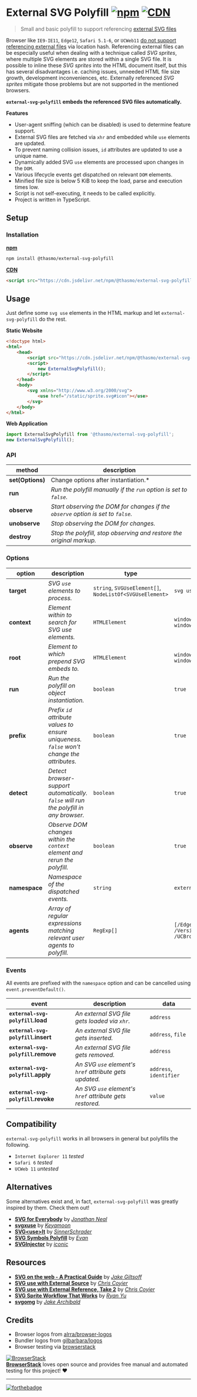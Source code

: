 # External SVG Polyfill [![npm][npm-badge]][npm] [![CDN][cdn-badge]][cdn]
> Small and basic polyfill to support referencing [external SVG files](https://css-tricks.com/svg-use-external-source/)

Browser like `IE9-IE11`, `Edge12`, `Safari 5.1-6`, or `UCWeb11`
[do not support referencing external files](https://caniuse.com/#feat=svg) via location hash.
Referencing external files can be especially useful when dealing with a technique called
*SVG sprites*, where multiple SVG elements are stored within a single SVG file. It is possible
to inline these *SVG sprites* into the HTML document itself, but this has several disadvantages
i.e. caching issues, unneeded HTML file size growth, development inconveniences, etc.
Externally referenced *SVG sprites* mitigate those problems but are not supported in the mentioned browsers.

**`external-svg-polyfill` embeds the referenced SVG files automatically.**

**Features**
* User-agent sniffing (which can be disabled) is used to determine feature support.
* External SVG files are fetched via `xhr` and embedded while `use` elements are updated.
* To prevent naming collision issues, `id` attributes are updated to use a unique name.
* Dynamically added SVG `use` elements are processed upon changes in the `DOM`.
* Various lifecycle events get dispatched on relevant `DOM` elements.
* Minified file size is below 5 KiB to keep the load, parse and execution times low.
* Script is not self-executing, it needs to be called explicitly.
* Project is written in TypeScript.

## Setup

### Installation

[**npm**][npm]
```sh
npm install @thasmo/external-svg-polyfill
```

[**CDN**][cdn]
```html
<script src="https://cdn.jsdelivr.net/npm/@thasmo/external-svg-polyfill@1/browser/bundle.min.js"></script>
```

## Usage

Just define some `svg use` elements in the HTML markup and let `external-svg-polyfill` do the rest.

**Static Website**
```html
<!doctype html>
<html>
    <head>
        <script src="https://cdn.jsdelivr.net/npm/@thasmo/external-svg-polyfill@1/browser/bundle.min.js"></script>
        <script>
            new ExternalSvgPolyfill();
        </script>
    </head>
    <body>
        <svg xmlns="http://www.w3.org/2000/svg">
            <use href="/static/sprite.svg#icon"></use>
        </svg>
    </body>
</html>
```

**Web Application**
```js
import ExternalSvgPolyfill from '@thasmo/external-svg-polyfill';
new ExternalSvgPolyfill();
```

### API

| method | description |
|--------|-------------|
| **set(Options)** | Change options after instantiation.* |
| **run** | *Run the polyfill manually if the `run` option is set to `false`.* |
| **observe** | *Start observing the DOM for changes if the `observe` option is set to `false`.* |
| **unobserve** | *Stop observing the DOM for changes.* |
| **destroy** | *Stop the polyfill, stop observing and restore the original markup.* |

### Options

| option | description | type | default |
|--------|-------------|------|---------|
| **target** | *SVG `use` elements to process.* | `string`, `SVGUseElement[]`, `NodeListOf<SVGUseElement>` | `svg use` |
| **context** | *Element within to search for SVG use elements.* | `HTMLElement` | `window.document.body ?: window.document.documentElement` |
| **root** | *Element to which prepend SVG embeds to.* | `HTMLElement` | `window.document.body ?: window.document.documentElement` |
| **run** | *Run the polyfill on object instantiation.* | `boolean` | `true` |
| **prefix** | *Prefix `id` attribute values to ensure uniqueness. `false` won't change the attributes.* | `boolean` | `true` |
| **detect** | *Detect browser-support automatically. `false` will run the polyfill in any browser.* | `boolean` | `true` |
| **observe** | *Observe DOM changes within the `context` element and rerun the polyfill.* | `boolean` | `true` |
| **namespace** | *Namespace of the dispatched events.* | `string` | `external-svg-polyfill` |
| **agents** | *Array of regular expressions matching relevant user agents to polyfill.* | `RegExp[]` | `[/Edge\/12/, /Version\/6\.0.+Safari/, /UCBrowser\/11/]` |

### Events

All events are prefixed with the `namespace` option and can be cancelled using `event.preventDefault()`.

| event | description | data |
|-------|-------------|------|
| **`external-svg-polyfill`.load** | *An external SVG file gets loaded via `xhr`.* | `address` |
| **`external-svg-polyfill`.insert** | *An external SVG file gets inserted.* | `address`, `file` |
| **`external-svg-polyfill`.remove** | *An external SVG file gets removed.* | `address` |
| **`external-svg-polyfill`.apply** | *An SVG `use` element's `href` attribute gets updated.* | `address`, `identifier` |
| **`external-svg-polyfill`.revoke** | *An SVG `use` element's `href` attribute gets restored.* | `value` |

## Compatibility

`external-svg-polyfill` works in all browsers in general but polyfills the following.
* `Internet Explorer 11` *tested*
* `Safari 6` *tested*
* `UCWeb 11` *untested*

## Alternatives

Some alternatives exist and, in fact, `external-svg-polyfill` was greatly inspired by them. Check them out!

* [**SVG for Everybody**](https://github.com/jonathantneal/svg4everybody) by [*Jonathan Neal*](https://github.com/jonathantneal)
* [**svgxuse**](https://github.com/Keyamoon/svgxuse) by [*Keyamoon*](https://github.com/Keyamoon)
* [**SVG\<use\>It**](https://github.com/sinnerschrader/svg-use-it) by [*SinnerSchrader*](https://github.com/sinnerschrader)
* [**SVG Symbols Polyfill**](https://github.com/evan2x/svg-symbols-polyfill) by [*Evan*](https://github.com/evan2x)
* [**SVGInjector**](https://github.com/iconic/SVGInjector) by [*iconic*](https://github.com/iconic)

## Resources

* [**SVG on the web - A Practical Guide**](https://svgontheweb.com/) by [*Jake Giltsoff*](https://twitter.com/jakegiltsoff)
* [**SVG use with External Source**](https://css-tricks.com/svg-use-external-source/) by [*Chris Coyier*](https://twitter.com/chriscoyier)
* [**SVG use with External Reference, Take 2**](https://css-tricks.com/svg-use-with-external-reference-take-2/) by [*Chris Coyier*](https://twitter.com/chriscoyier)
* [**SVG Sprite Workflow That Works**](https://medium.com/@iamryanyu/svg-sprite-workflow-that-works-f5609d4d6144) by [*Ryan Yu*](https://twitter.com/iamryanyu)
* [**svgomg**](https://jakearchibald.github.io/svgomg/) by [*Jake Archibald*](https://twitter.com/jaffathecake)

## Credits

* Browser logos from [alrra/browser-logos](https://github.com/alrra/browser-logos)
* Bundler logos from [gilbarbara/logos](https://github.com/gilbarbara/logos)
* Browser testing via [browserstack](https://github.com/browserstack)

[![BrowserStack](https://www.browserstack.com/images/mail/browserstack-logo-footer.png)](https://www.browserstack.com/)  
[**BrowserStack**](https://www.browserstack.com/) loves open source and provides free manual and automated testing for this project! ❤️

---

[![forthebadge](https://forthebadge.com/images/badges/built-with-love.svg)](https://forthebadge.com)

[npm]: https://www.npmjs.com/package/@thasmo/external-svg-polyfill
[npm-badge]: https://img.shields.io/npm/v/@thasmo/external-svg-polyfill.svg
[cdn]: https://www.jsdelivr.com/package/npm/@thasmo/external-svg-polyfill
[cdn-badge]: https://data.jsdelivr.com/v1/package/npm/@thasmo/external-svg-polyfill/badge?style=rounded

